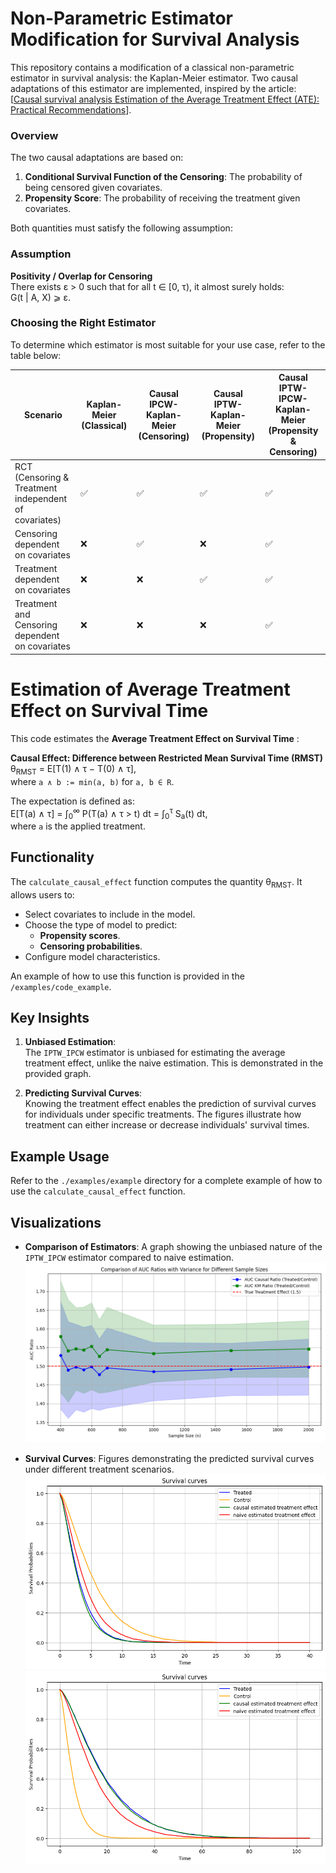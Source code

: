 # Non-Parametric Estimator Modification for Survival Analysis

This repository contains a modification of a classical non-parametric estimator in survival analysis: the Kaplan-Meier estimator. Two causal adaptations of this estimator are implemented, inspired by the article: [[Causal survival analysis
Estimation of the Average Treatment Effect (ATE): Practical Recommendations](https://arxiv.org/pdf/2501.05836)].

### Overview

The two causal adaptations are based on:
1. **Conditional Survival Function of the Censoring**: The probability of being censored given covariates.
2. **Propensity Score**: The probability of receiving the treatment given covariates.

Both quantities must satisfy the following assumption:

### Assumption
**Positivity / Overlap for Censoring**  
There exists ε > 0 such that for all t ∈ [0, τ), it almost surely holds:  
G(t | A, X) ⩾ ε.

### Choosing the Right Estimator

To determine which estimator is most suitable for your use case, refer to the table below:

| **Scenario**                                      | **Kaplan-Meier (Classical)** | **Causal IPCW-Kaplan-Meier (Censoring)** | **Causal IPTW-Kaplan-Meier (Propensity)** | **Causal IPTW-IPCW-Kaplan-Meier (Propensity & Censoring)** |
|---------------------------------------------------|------------------------------|------------------------------------------|------------------------------------------|----------------------------------------------------------|
| RCT (Censoring & Treatment independent of covariates) | ✅                           | ✅                                       | ✅                                       | ✅                                                       |
| Censoring dependent on covariates                | ❌                           | ✅                                       | ❌                                       | ✅                                                       |
| Treatment dependent on covariates                | ❌                           | ❌                                       | ✅                                       | ✅                                                       |
| Treatment and Censoring dependent on covariates  | ❌                           | ❌                                        | ❌                                       | ✅                                                       |

# Estimation of Average Treatment Effect on Survival Time

This code estimates the **Average Treatment Effect on Survival Time** :

**Causal Effect: Difference between Restricted Mean Survival Time (RMST)**  
θ<sub>RMST</sub> = E[T(1) ∧ τ − T(0) ∧ τ],  
where `a ∧ b := min(a, b)` for `a, b ∈ R`.

The expectation is defined as:  
E[T(a) ∧ τ] = ∫<sub>0</sub><sup>∞</sup> P(T(a) ∧ τ > t) dt = ∫<sub>0</sub><sup>τ</sup> S<sub>a</sub>(t) dt,  
where `a` is the applied treatment.

## Functionality

The `calculate_causal_effect` function computes the quantity θ<sub>RMST</sub>. It allows users to:

- Select covariates to include in the model.
- Choose the type of model to predict:
  - **Propensity scores**.
  - **Censoring probabilities**.
- Configure model characteristics.

An example of how to use this function is provided in the `/examples/code_example`.

## Key Insights

1. **Unbiased Estimation**:  
   The `IPTW_IPCW` estimator is unbiased for estimating the average treatment effect, unlike the naive estimation. This is demonstrated in the provided graph.

2. **Predicting Survival Curves**:  
   Knowing the treatment effect enables the prediction of survival curves for individuals under specific treatments. The figures illustrate how treatment can either increase or decrease individuals' survival times.

## Example Usage

Refer to the `./examples/example` directory for a complete example of how to use the `calculate_causal_effect` function.

## Visualizations

- **Comparison of Estimators**: A graph showing the unbiased nature of the `IPTW_IPCW` estimator compared to naive estimation.
  ![Example](./images/figure_causal_KM_convergence.png)

- **Survival Curves**: Figures demonstrating the predicted survival curves under different treatment scenarios.
  ![Example](./images/negative_treatment_effect.png)
  ![Example](./images/positive_treatment_effect.png)



